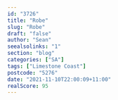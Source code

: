 ```yaml
---
id: "3726"
title: "Robe"
slug: "Robe"
draft: "false"
author: "Sean"
seealsolinks: "1"
section: "blog"
categories: ["SA"]
tags: ["Limestone Coast"]
postcode: "5276"
date: "2021-11-10T22:00:09+11:00"
realScore: 95
---
```

